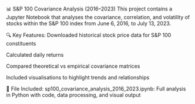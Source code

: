📊 S&P 100 Covariance Analysis (2016–2023)
This project contains a Jupyter Notebook that analyses the covariance, correlation, and volatility of stocks within the S&P 100 index from June 6, 2016, to July 13, 2023.

🔍 Key Features:
Downloaded historical stock price data for S&P 100 constituents

Calculated daily returns

Compared theoretical vs empirical covariance matrices

Included visualisations to highlight trends and relationships

📁 File Included:
sp100_covariance_analysis_2016_2023.ipynb: Full analysis in Python with code, data processing, and visual output
